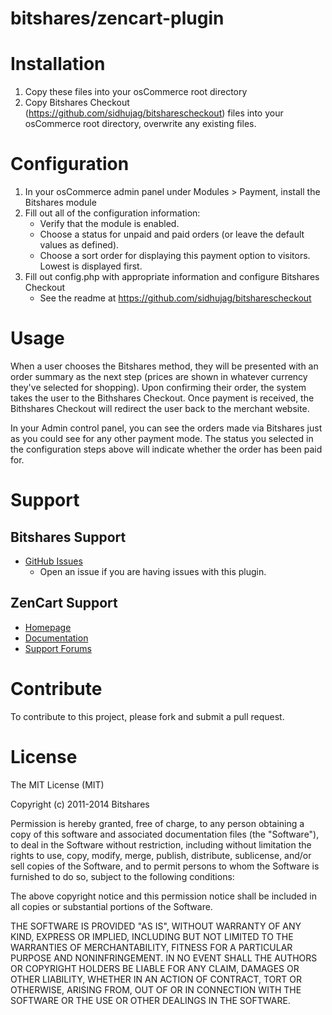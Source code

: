 bitshares/zencart-plugin
=====================

# Installation

1. Copy these files into your osCommerce root directory
2. Copy Bitshares Checkout (https://github.com/sidhujag/bitsharescheckout) files into your osCommerce root directory, overwrite any existing files.

# Configuration

1. In your osCommerce admin panel under Modules > Payment, install the Bitshares module
2. Fill out all of the configuration information:
	- Verify that the module is enabled.
	- Choose a status for unpaid and paid orders (or leave the default values as
      defined).
	- Choose a sort order for displaying this payment option to visitors.
      Lowest is displayed first.
3. Fill out config.php with appropriate information and configure Bitshares Checkout
    - See the readme at https://github.com/sidhujag/bitsharescheckout

# Usage

When a user chooses the Bitshares method, they will be
presented with an order summary as the next step (prices are shown in whatever
currency they've selected for shopping). Upon confirming their order, the system
takes the user to the Bithshares Checkout.  Once payment is received, the Bithshares Checkout
will redirect the user back to the merchant website.

In your Admin control panel, you can see the orders made via Bitshares just as
you could see for any other payment mode.  The status you selected in the
configuration steps above will indicate whether the order has been paid for.  


# Support

## Bitshares Support

* [GitHub Issues](https://github.com/sidhujag/bitshares-zencart/issues)
  * Open an issue if you are having issues with this plugin.


## ZenCart Support

* [Homepage](http://www.zen-cart.com)
* [Documentation](http://www.zen-cart.com/wiki/index.php/Developers_API)
* [Support Forums](http://www.zen-cart.com/forum.php)

# Contribute

To contribute to this project, please fork and submit a pull request.

# License

The MIT License (MIT)

Copyright (c) 2011-2014 Bitshares

Permission is hereby granted, free of charge, to any person obtaining a copy
of this software and associated documentation files (the "Software"), to deal
in the Software without restriction, including without limitation the rights
to use, copy, modify, merge, publish, distribute, sublicense, and/or sell
copies of the Software, and to permit persons to whom the Software is
furnished to do so, subject to the following conditions:

The above copyright notice and this permission notice shall be included in
all copies or substantial portions of the Software.

THE SOFTWARE IS PROVIDED "AS IS", WITHOUT WARRANTY OF ANY KIND, EXPRESS OR
IMPLIED, INCLUDING BUT NOT LIMITED TO THE WARRANTIES OF MERCHANTABILITY,
FITNESS FOR A PARTICULAR PURPOSE AND NONINFRINGEMENT. IN NO EVENT SHALL THE
AUTHORS OR COPYRIGHT HOLDERS BE LIABLE FOR ANY CLAIM, DAMAGES OR OTHER
LIABILITY, WHETHER IN AN ACTION OF CONTRACT, TORT OR OTHERWISE, ARISING FROM,
OUT OF OR IN CONNECTION WITH THE SOFTWARE OR THE USE OR OTHER DEALINGS IN
THE SOFTWARE.
